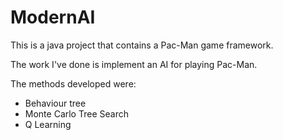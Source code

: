 # ModernAI

This is a java project that contains a Pac-Man game framework.

The work I've done is implement an AI for playing Pac-Man.

The methods developed were:

- Behaviour tree
- Monte Carlo Tree Search
- Q Learning
